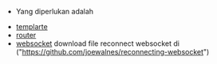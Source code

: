 * Yang diperlukan adalah
- [templarte]("github.com/CloudyKit/jet/v6")
- [router]("github.com/bmizerany/pat")
- [websocket]("github.com/gorilla/websocket")
download file reconnect websocket di ("https://github.com/joewalnes/reconnecting-websocket")